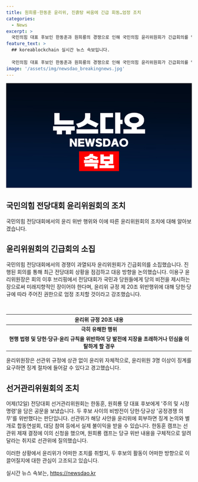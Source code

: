 ```yaml
---
title: 원희룡·한동훈 윤리위, 진흙탕 싸움에 긴급 회동…엄정 조치
categories:
  - News
excerpt: >
  국민의힘 대표 후보인 한동훈과 원희룡의 경쟁으로 인해 국민의힘 윤리위원회가 긴급회의를 열었고, 윤리위원장은 전당대회에서의 윤리 위반에 대해 엄정 조치하겠다고 밝혔다. 선거관리위원회의 판단에 따라 후보들에게 주의 및 시정명령이 내려졌고, 윤리 위반으로 인해 실제 불이익을 받을 수 있다는 경고가 내려졌다. 두 후보 캠프는 선관위 결정에 이의를 제기하거나 구체적인 내용을 요구하는 등 상황을 주시하고 있다.
feature_text: >
  ## koreablockchain 실시간 뉴스 속보입니다.

  국민의힘 대표 후보인 한동훈과 원희룡의 경쟁으로 인해 국민의힘 윤리위원회가 긴급회의를 열었고, 윤리위원장은 전당대회에서의 윤리 위반에 대해 엄정 조치하겠다고 밝혔다. 선거관리위원회의 판단에 따라 후보들에게 주의 및 시정명령이 내려졌고, 윤리 위반으로 인해 실제 불이익을 받을 수 있다는 경고가 내려졌다. 두 후보 캠프는 선관위 결정에 이의를 제기하거나 구체적인 내용을 요구하는 등 상황을 주시하고 있다.
image: '/assets/img/newsdao_breakingnews.jpg'
---
```


<p><img src="/assets/img/newsdao_breakingnews.jpg" alt="koreablockchain 속보" /></p>

<h2 data-ke-size="size26">국민의힘 전당대회 윤리위원회의 조치</h2>

<p>국민의힘 전당대회에서의 윤리 위반 행위와 이에 따른 윤리위원회의 조치에 대해 알아보겠습니다.</p>

<h2 data-ke-size="size24">윤리위원회의 긴급회의 소집</h2>

<p>국민의힘 전당대회에서의 경쟁이 과열되자 윤리위원회가 긴급회의를 소집했습니다. 진행된 회의를 통해 최근 전당대회 상황을 점검하고 대응 방향을 논의했습니다. 이용구 윤리위원장은 회의 이후 브리핑에서 전당대회가 국민과 당원들에게 당의 비전을 제시하는 장으로써 미래지향적인 장이어야 한다며, 윤리위 규정 제 20조 위반행위에 대해 당헌·당규에 따라 주어진 권한으로 엄정 조치할 것이라고 강조했습니다.</p>

<p data-ke-size="size16">&nbsp;</p>

<table>
<thead>
<tr>
<th><b>윤리위 규정 20조 내용</b></th>
</tr>
</thead>
<tbody>
<tr>
<td style="text-align: center; height: 17px;"><b>극히 유해한 행위</b></td>
</tr>
<tr>
<td style="text-align: center; height: 17px;"><b>현행 법령 및 당헌·당규·윤리 규칙을 위반하여 당 발전에 지장을 초래하거나 민심을 이탈하게 할 경우</b></td>
</tr>
</tbody>
</table>

<p>윤리위원장은 선관위 규정에 상관 없이 윤리위 자체적으로, 윤리위원 3명 이상이 징계를 요구하면 징계 절차에 들어갈 수 있다고 경고했습니다.</p>

<h2 data-ke-size="size24">선거관리위원회의 조치</h2>

<p>어제(12일) 전당대회 선거관리위원회는 한동훈, 원희룡 당 대표 후보에게 '주의 및 시정명령'을 담은 공문을 보냈습니다. 두 후보 사이의 비방전이 당헌·당규상 '공정경쟁 의무'를 위반했다는 판단입니다. 선관위가 해당 사안을 윤리위에 회부하면 징계 논의와 별개로 합동연설회, 대담 참여 등에서 실제 불이익을 받을 수 있습니다. 한동훈 캠프는 선관위 제재 결정에 이의 신청을 했으며, 원희룡 캠프는 당규 위반 내용을 구체적으로 알려 달라는 취지로 선관위에 질의했습니다.</p>

<p>이러한 상황에서 윤리위가 어떠한 조치를 취할지, 두 후보의 활동이 어떠한 방향으로 이끌어질지에 대한 관심이 고조되고 있습니다.</p>
실시간 뉴스 속보는, <a href="https://newsdao.kr" rel="dofollow">https://newsdao.kr</a>


